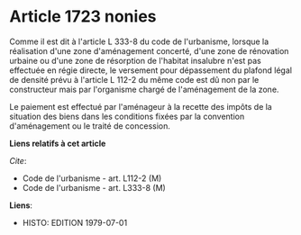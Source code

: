 # Article 1723 nonies

Comme il est dit à l'article L 333-8 du code de l'urbanisme, lorsque la réalisation d'une zone d'aménagement concerté, d'une
zone de rénovation urbaine ou d'une zone de résorption de l'habitat insalubre n'est pas effectuée en régie directe, le
versement pour dépassement du plafond légal de densité prévu à l'article L 112-2 du même code est dû non par le constructeur
mais par l'organisme chargé de l'aménagement de la zone.

Le paiement est effectué par l'aménageur à la recette des impôts de la situation des biens dans les conditions fixées par la
convention d'aménagement ou le traité de concession.

**Liens relatifs à cet article**

_Cite_:

  - Code de l'urbanisme - art. L112-2 (M)
  - Code de l'urbanisme - art. L333-8 (M)

**Liens**:

  - HISTO: EDITION 1979-07-01
